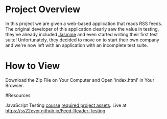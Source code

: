 # Project Overview

In this project we are given a web-based application that reads RSS feeds. The original developer of this application clearly saw the value in testing, they've already included [Jasmine](http://jasmine.github.io/) and even started writing their first test suite! Unfortunately, they decided to move on to start their own company and we're now left with an application with an incomplete test suite. 

# How to View

Download the Zip File on Your Computer and Open 'index.html' in Your Browser.


#Resources

JavaScript Testing [course](https://www.udacity.com/course/ud549)
[required project assets](http://github.com/udacity/frontend-nanodegree-feedreader).
Live at https://ss22ever.github.io/Feed-Reader-Testing
